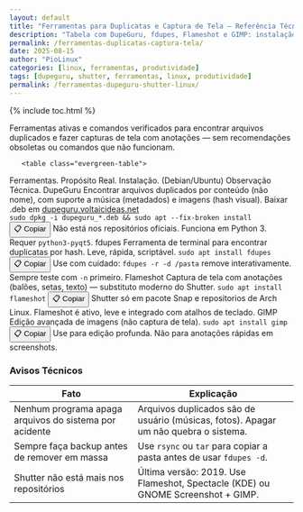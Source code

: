 ```yaml
---
layout: default
title: "Ferramentas para Duplicatas e Captura de Tela – Referência Técnica"
description: "Tabela com DupeGuru, fdupes, Flameshot e GIMP: instalação correta, propósito real e alternativas ativas — sem alarmismo ou comandos falsos."
permalink: /ferramentas-duplicatas-captura-tela/
date: 2025-08-15
author: "PioLinux"
categories: [linux, ferramentas, produtividade]
tags: [dupeguru, shutter, ferramentas, linux, produtividade]
permalink: /ferramentas-dupeguru-shutter-linux/
---
```


{% include toc.html %}


<section class="post-content">

<p>Ferramentas ativas e comandos verificados para encontrar arquivos duplicados e fazer capturas de tela com anotações — sem recomendações obsoletas ou comandos que não funcionam.</p>


       <table class="evergreen-table">
  <thead>
    <tr>
      <th>Ferramentas.</th>
      <th>Propósito Real.</th>
      <th>Instalação. (Debian/Ubuntu)</th>
      <th>Observação Técnica.</th>
    </tr>
  </thead>
  <tbody>
    <tr>
      <td data-label="Ferramenta.">DupeGuru</td>
      <td data-label="Propósito Real.">Encontrar arquivos duplicados por conteúdo (não nome), com suporte a música (metadados) e imagens (hash visual).</td>
      <td data-label="Instalação. (Debian/Ubuntu)">
        Baixar .deb em <a href="https://dupeguru.voltaicideas.net/" target="_blank">dupeguru.voltaicideas.net</a><br>
        <code>sudo dpkg -i dupeguru_*.deb && sudo apt --fix-broken install</code>
        <button class="copy-btn" data-command="sudo dpkg -i dupeguru_*.deb && sudo apt --fix-broken install">📋 Copiar</button>
      </td>
      <td data-label="Observação Técnica">Não está nos repositórios oficiais. Funciona em Python 3. Requer <code>python3-pyqt5</code>.</td>
    </tr>
    <tr>
      <td data-label="Ferramenta">fdupes</td>
      <td data-label="Propósito Real">Ferramenta de terminal para encontrar duplicatas por hash. Leve, rápida, scriptável.</td>
      <td data-label="Instalação (Debian/Ubuntu)">
        <code>sudo apt install fdupes</code>
        <button class="copy-btn" data-command="sudo apt install fdupes">📋 Copiar</button>
      </td>
      <td data-label="Observação Técnica">Use com cuidado: <code>fdupes -r -d /pasta</code> remove interativamente. Sempre teste com <code>-n</code> primeiro.</td>
    </tr>
    <tr>
      <td data-label="Ferramenta">Flameshot</td>
      <td data-label="Propósito Real">Captura de tela com anotações (balões, setas, texto) — substituto moderno do Shutter.</td>
      <td data-label="Instalação (Debian/Ubuntu)">
        <code>sudo apt install flameshot</code>
        <button class="copy-btn" data-command="sudo apt install flameshot">📋 Copiar</button>
      </td>
      <td data-label="Observação Técnica">Shutter só em pacote Snap e repositorios de Arch Linux. Flameshot é ativo, leve e integrado com atalhos de teclado.</td>
    </tr>
    <tr>
      <td data-label="Ferramenta">GIMP</td>
      <td data-label="Propósito Real">Edição avançada de imagens (não captura de tela).</td>
      <td data-label="Instalação (Debian/Ubuntu)">
        <code>sudo apt install gimp</code>
        <button class="copy-btn" data-command="sudo apt install gimp">📋 Copiar</button>
      </td>
      <td data-label="Observação Técnica">Use para edição profunda. Não para anotações rápidas em screenshots.</td>
    </tr>
  </tbody>
</table>

<h3 id="avisos">Avisos Técnicos</h3>
<table class="evergreen-table">
  <thead>
    <tr>
      <th>Fato</th>
      <th>Explicação</th>
    </tr>
  </thead>
  <tbody>
    <tr>
      <td data-label="Fato">Nenhum programa apaga arquivos do sistema por acidente</td>
      <td data-label="Explicação">Arquivos duplicados são de usuário (músicas, fotos). Apagar um não quebra o sistema.</td>
    </tr>
    <tr>
      <td data-label="Fato">Sempre faça backup antes de remover em massa</td>
      <td data-label="Explicação">Use <code>rsync</code> ou <code>tar</code> para copiar a pasta antes de usar <code>fdupes -d</code>.</td>
    </tr>
    <tr>
      <td data-label="Fato">Shutter não está mais nos repositórios</td>
      <td data-label="Explicação">Última versão: 2019. Use Flameshot, Spectacle (KDE) ou GNOME Screenshot + GIMP.</td>
    </tr>
  </tbody>
</table>
    </section>



  <script>
document.addEventListener('click', function(e) {
  if (e.target.matches('.copy-btn')) {
    const cmd = e.target.dataset.command; // ← aqui estava "cmd", agora é "command"
    if (cmd) {
      navigator.clipboard.writeText(cmd).then(() => {
        const original = e.target.textContent;
        e.target.textContent = '✓ Copiado!';
        setTimeout(() => e.target.textContent = original, 1500);
      }).catch(err => {
        console.warn('Falha ao copiar:', err);
      });
    }
  }
});
</script>


